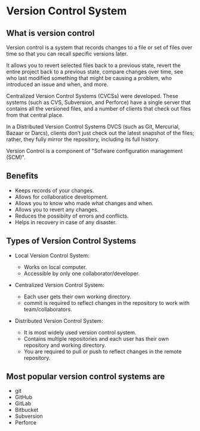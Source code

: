 # Version Control System

## What is version control

Version control is a system that records changes to a file or set of files over time so that you can recall specific versions later.

It allows you to revert selected files back to a previous state, revert the entire project back to a previous state, compare changes over time, see who last modified something that might be causing a problem, who introduced an issue and when, and more.

Centralized Version Control Systems (CVCSs) were developed. These systems (such as CVS, Subversion, and Perforce) have a single server that contains all the versioned files, and a number of clients that check out files from that central place.

In a Distributed Version Control Systems DVCS (such as Git, Mercurial, Bazaar or Darcs), clients don’t just check out the latest snapshot of the files; rather, they fully mirror the repository, including its full history.

Version Control is a component of "Sofware configuration management (SCM)".

## Benefits

- Keeps records of your changes.
- Allows for collaboratice development.
- Allows you to know who made what changes and when.
- Allows you to revert any changes.
- Reduces the possibiity of errors and conflicts.
- Helps in recovery in case of any disaster.

## Types of Version Control Systems

- Local Version Control System:
  - Works on local computer.
  - Accessible by only one collaborator/developer.

- Centralized Version Control System:
  - Each user gets their own working directory.
  - commit is required to reflect changes in the repository to work with team/collaborators.

- Distributed Version Control System:
  - It is most widely used version control system.
  - Contains multiple repositories and each user has their own repository and working directory.
  - You are required to pull or push to reflect changes in the remote repository.

## Most popular version control systems are

- git
- GitHub
- GitLab
- Bitbucket
- Subversion
- Perforce
